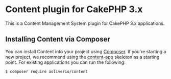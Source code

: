 # Content plugin for CakePHP 3.x

This is a Content Management System plugin for CakePHP 3.x applications.


## Installing Content via Composer

You can install Content into your project using [Composer](http://getcomposer.org). If you're starting a new project, we recommend using the [content-app](https://github.com/aoliverio/content-app) skeleton as a starting point. For existing applications you can run the following:

``` bash
$ composer require aoliverio/content
```
